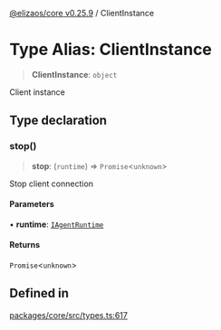 [@elizaos/core v0.25.9](../index.md) / ClientInstance

# Type Alias: ClientInstance

> **ClientInstance**: `object`

Client instance

## Type declaration

### stop()

> **stop**: (`runtime`) => `Promise`\<`unknown`\>

Stop client connection

#### Parameters

• **runtime**: [`IAgentRuntime`](../interfaces/IAgentRuntime.md)

#### Returns

`Promise`\<`unknown`\>

## Defined in

[packages/core/src/types.ts:617](https://github.com/Shelpin/aeternalsv2/blob/main/packages/core/src/types.ts#L617)
